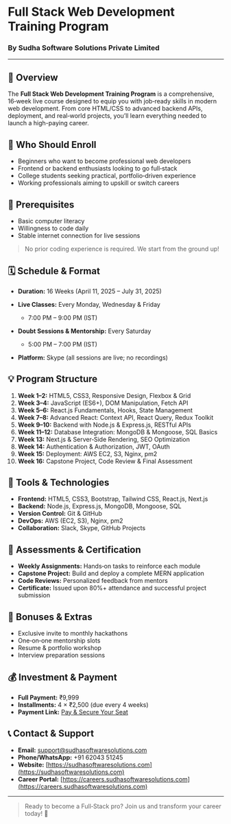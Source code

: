 # Full Stack Web Development Training Program

### By Sudha Software Solutions Private Limited

---

## 📖 Overview

The **Full Stack Web Development Training Program** is a comprehensive, 16‑week live course designed to equip you with job‑ready skills in modern web development. From core HTML/CSS to advanced backend APIs, deployment, and real‑world projects, you’ll learn everything needed to launch a high-paying career.

## 🎯 Who Should Enroll

- Beginners who want to become professional web developers
- Frontend or backend enthusiasts looking to go full‑stack
- College students seeking practical, portfolio‑driven experience
- Working professionals aiming to upskill or switch careers

## 🚀 Prerequisites

- Basic computer literacy
- Willingness to code daily
- Stable internet connection for live sessions

> No prior coding experience is required. We start from the ground up!

## 🗓️ Schedule & Format

- **Duration:** 16 Weeks (April 11, 2025 – July 31, 2025)
- **Live Classes:** Every Monday, Wednesday & Friday

  - 7:00 PM – 9:00 PM (IST)

- **Doubt Sessions & Mentorship:** Every Saturday

  - 5:00 PM – 7:00 PM (IST)

- **Platform:** Skype (all sessions are live; no recordings)

## 💡 Program Structure

1. **Week 1–2:** HTML5, CSS3, Responsive Design, Flexbox & Grid
2. **Week 3–4:** JavaScript (ES6+), DOM Manipulation, Fetch API
3. **Week 5–6:** React.js Fundamentals, Hooks, State Management
4. **Week 7–8:** Advanced React: Context API, React Query, Redux Toolkit
5. **Week 9–10:** Backend with Node.js & Express.js, RESTful APIs
6. **Week 11–12:** Database Integration: MongoDB & Mongoose, SQL Basics
7. **Week 13:** Next.js & Server‑Side Rendering, SEO Optimization
8. **Week 14:** Authentication & Authorization, JWT, OAuth
9. **Week 15:** Deployment: AWS EC2, S3, Nginx, pm2
10. **Week 16:** Capstone Project, Code Review & Final Assessment

## 🔧 Tools & Technologies

- **Frontend:** HTML5, CSS3, Bootstrap, Tailwind CSS, React.js, Next.js
- **Backend:** Node.js, Express.js, MongoDB, Mongoose, SQL
- **Version Control:** Git & GitHub
- **DevOps:** AWS (EC2, S3), Nginx, pm2
- **Collaboration:** Slack, Skype, GitHub Projects

## 📝 Assessments & Certification

- **Weekly Assignments:** Hands‑on tasks to reinforce each module
- **Capstone Project:** Build and deploy a complete MERN application
- **Code Reviews:** Personalized feedback from mentors
- **Certificate:** Issued upon 80%+ attendance and successful project submission

## 🎁 Bonuses & Extras

- Exclusive invite to monthly hackathons
- One‑on‑one mentorship slots
- Resume & portfolio workshop
- Interview preparation sessions

## 💰 Investment & Payment

- **Full Payment:** ₹9,999
- **Installments:** 4 × ₹2,500 (due every 4 weeks)
- **Payment Link:** [Pay & Secure Your Seat](https://rzp.io/rzp/sudha-software-soultions)

## 📞 Contact & Support

- **Email:** [support@sudhasoftwaresolutions.com](mailto:support@sudhasoftwaresolutions.com)
- **Phone/WhatsApp:** +91 62043 51245
- **Website:** [https://sudhasoftwaresolutions.com](https://sudhasoftwaresolutions.com)
- **Career Portal:** [https://careers.sudhasoftwaresolutions.com](https://careers.sudhasoftwaresolutions.com)

---

> Ready to become a Full‑Stack pro? Join us and transform your career today! 🚀
